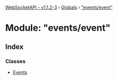 [WebSocketAPI - v1.1.2-3](../README.md) › [Globals](../globals.md) › ["events/event"](_events_event_.md)

# Module: "events/event"

## Index

### Classes

* [Events](../classes/_events_event_.events.md)
